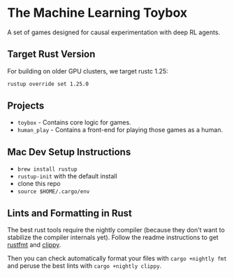 # The Machine Learning Toybox

A set of games designed for causal experimentation with deep RL agents.

## Target Rust Version

For building on older GPU clusters, we target rustc 1.25:
```bash
rustup override set 1.25.0
```

## Projects

- ``toybox`` - Contains core logic for games.
- ``human_play`` - Contains a front-end for playing those games as a human. 

## Mac Dev Setup Instructions
* `brew install rustup`
* `rustup-init` with the default install
* clone this repo
* `source $HOME/.cargo/env`

## Lints and Formatting in Rust

The best rust tools require the nightly compiler (because they don't want to stabilize the compiler internals yet). Follow the readme instructions to get [rustfmt](https://github.com/rust-lang-nursery/rustfmt) and [clippy](https://github.com/rust-lang-nursery/rust-clippy).

Then you can check automatically format your files with ``cargo +nightly fmt`` and peruse the best lints with ``cargo +nightly clippy``.

